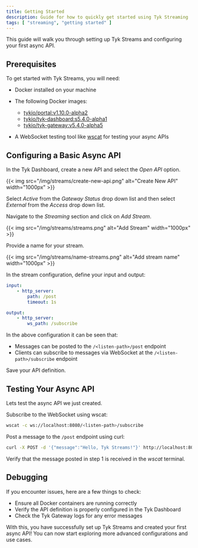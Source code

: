 ```yaml
---
title: Getting Started
description: Guide for how to quickly get started using Tyk Streaming
tags: [ "streaming", "getting started" ]
---
```


This guide will walk you through setting up Tyk Streams and configuring your first async API.

## Prerequisites

To get started with Tyk Streams, you will need:
- Docker installed on your machine
- The following Docker images:
    - [tykio/portal:v1.10.0-alpha2](https://hub.docker.com/r/tykio/portal/tags?page=&page_size=&ordering=&name=v1.10.0-alpha2)
    - [tykio/tyk-dashboard:s5.4.0-alpha1](https://hub.docker.com/r/tykio/tyk-dashboard/tags?page=&page_size=&ordering=&name=s5.4.0-alpha1)
    - [tykio/tyk-gateway:v5.4.0-alpha5](https://hub.docker.com/r/tykio/tyk-gateway/tags?page=&page_size=&ordering=&name=s5.4.0-alpha5)

- A WebSocket testing tool like [wscat](https://github.com/websockets/wscat) for testing your async APIs

## Configuring a Basic Async API

In the Tyk Dashboard, create a new API and select the *Open API* option.

{{< img src="/img/streams/create-new-api.png" alt="Create New API" width="1000px" >}}

Select *Active* from the *Gateway Status* drop down list and then select *External* from the *Access* drop down list.

Navigate to the *Streaming* section and click on *Add Stream*.

{{< img src="/img/streams/streams.png" alt="Add Stream" width="1000px" >}}

Provide a name for your stream.

{{< img src="/img/streams/name-streams.png" alt="Add stream name" width="1000px" >}}

In the stream configuration, define your input and output:

```yaml
input:
    - http_server:
        path: /post
        timeout: 1s

output:
    - http_server:
        ws_path: /subscribe
```

In the above configuration it can be seen that:

- Messages can be posted to the `/<listen-path>/post` endpoint
- Clients can subscribe to messages via WebSocket at the `/<listen-path>/subscribe` endpoint

Save your API definition.

## Testing Your Async API

Lets test the async API we just created.

Subscribe to the WebSocket using wscat:

```bash
wscat -c ws://localhost:8080/<listen-path>/subscribe
```

Post a message to the `/post` endpoint using curl:

```bash
curl -X POST -d '{"message":"Hello, Tyk Streams!"}' http://localhost:8080/<listen-path>/post
```

Verify that the message posted in step 1 is received in the *wscat* terminal.

## Debugging

If you encounter issues, here are a few things to check:
- Ensure all Docker containers are running correctly
- Verify the API definition is properly configured in the Tyk Dashboard
- Check the Tyk Gateway logs for any error messages

With this, you have successfully set up Tyk Streams and created your first async API! You can now start exploring more advanced configurations and use cases.
